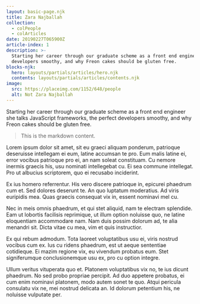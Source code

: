 ```yaml
---
layout: basic-page.njk
title: Zara Najballah
collection:
  - colPeople
  - colArticles
date: 20190227T065900Z
article-index: 1
description: >-
  Starting her career through our graduate scheme as a front end engineer she talks JavaScript frameworks, the perfect
  developers smoothy, and why Freon cakes should be gluten free.
blocks-njk:
  hero: layouts/partials/articles/hero.njk
  contents: layouts/partials/articles/contents.njk
image:
  src: https://placeimg.com/1152/648/people
  alt: Not Zara Najballah
---
```

Starting her career through our graduate scheme as a front end engineer she talks JavaScript frameworks, the perfect developers smoothy, and why Freon cakes should be gluten free.

> This is the markdown content.

Lorem ipsum dolor sit amet, sit eu graeci aliquam ponderum, patrioque deseruisse intellegam ei eum, latine accumsan te pro. Eum malis latine ei, error vocibus patrioque pro ei, an nam soleat constituam. Cu nemore inermis graecis his, usu nominati intellegebat cu. Ei sea commune intellegat. Pro ut albucius scriptorem, quo ei recusabo inciderint.

Ex ius homero referrentur. His vero discere patrioque in, epicurei phaedrum cum et. Sed dolores deserunt te. An quo luptatum moderatius. Ad viris euripidis mea. Quas graecis consequat vix in, essent nominavi mel cu.

Nec in meis omnis phaedrum, et qui stet aliquid, nam te electram splendide. Eam ut lobortis facilisis reprimique, ut illum option noluisse quo, ne latine eloquentiam accommodare nam. Nam duis possim dolorum ad, te alia menandri sit. Dicta vitae cu mea, vim et quis instructior.

Ex qui rebum admodum. Tota laoreet voluptatibus usu ei, viris nostrud vocibus cum ex. Ius cu ridens phaedrum, est ut aeque sententiae cotidieque. Ei mazim regione vix, eu vivendum probatus eum. Stet signiferumque conclusionemque usu ex, pro cu option integre.

Ullum veritus vituperata quo et. Platonem voluptatibus vix no, te ius dicunt phaedrum. No sed probo propriae percipit. Ad duo appetere probatus, ei cum enim nominavi platonem, modo autem sonet te quo. Atqui pericula consulatu vix ne, mei nostrud delicata an. Id dolorum petentium his, ne noluisse vulputate per.